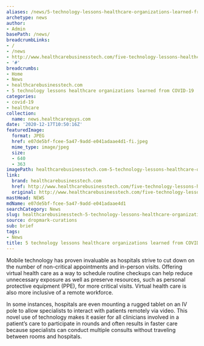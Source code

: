 ```yaml
---
aliases: /news/5-technology-lessons-healthcare-organizations-learned-from-covid-19
archetype: news
author:
- Admin
basePath: /news/
breadcrumbLinks:
- /
- /news
- http://www.healthcarebusinesstech.com/five-technology-lessons-healthcare-organizations-learned-from-covid-19/
- '#'
breadcrumbs:
- Home
- News
- healthcarebusinesstech.com
- 5 technology lessons healthcare organizations learned from COVID-19
categories:
- covid-19
- healthcare
collection:
  name: news.healthcareguys.com
date: '2020-12-17T10:50:16Z'
featuredImage:
  format: JPEG
  href: e07de5bf-fcee-5a47-9add-e041adaae4d1-fi.jpeg
  mime_type: image/jpeg
  size:
  - 640
  - 363
imagePath: healthcarebusinesstech.com-5-technology-lessons-healthcare-organizations-learned-from-covid-19
link:
  brand: healthcarebusinesstech.com
  href: http://www.healthcarebusinesstech.com/five-technology-lessons-healthcare-organizations-learned-from-covid-19/
  original: http://www.healthcarebusinesstech.com/five-technology-lessons-healthcare-organizations-learned-from-covid-19/
mastHead: NEWS
mdName: e07de5bf-fcee-5a47-9add-e041adaae4d1
searchCategory: News
slug: healthcarebusinesstech-5-technology-lessons-healthcare-organizations-learned-from-covid-19
source: dropmark-curations
sub: brief
tags:
- News
title: 5 technology lessons healthcare organizations learned from COVID-19
---
```


Mobile technology has proven invaluable as hospitals strive to cut down on the number of non-critical appointments and in-person visits. Offering virtual health care as a way to schedule routine checkups can help reduce unnecessary exposure as well as preserve resources, such as personal protective equipment (PPE), for more critical visits. Virtual health care is also more inclusive of a remote workforce.

In some instances, hospitals are even mounting a rugged tablet on an IV pole to allow specialists to interact with patients remotely via video. This novel use of technology makes it easier for all clinicians involved in a patient’s care to participate in rounds and often results in faster care because specialists can conduct multiple consults without traveling between rooms and hospitals.